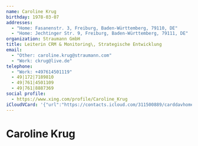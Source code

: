 ```yaml
---
name: Caroline Krug
birthday: 1978-03-07
addresses:
  - "Home: Fasanenstr. 3, Freiburg, Baden-Württemberg, 79110, DE"
  - "Home: Jechtinger Str. 9, Freiburg, Baden-Württemberg, 79111, DE"
organization: Straumann GmbH
title: Leiterin CRM & Monitoring\, Strategische Entwicklung
email:
  - "Other: caroline.krug@straumann.com"
  - "Work: ckrug@live.de"
telephone:
  - "Work: +497614501119"
  - 49|172|7189810
  - 49|761|4501109
  - 49|761|8887369
social profile:
  - https://www.xing.com/profile/Caroline_Krug
iCloudVCard: '{"url":"https://contacts.icloud.com/311500889/carddavhome/card/YmFmZGY2ZWMtYzk2Yi00NDAxLWFjNGQtODJiNTY3YTU5M2Qw.vcf","etag":"\"kmfhefem\"","data":"BEGIN:VCARD\r\nVERSION:3.0\r\nFN:\r\nN:Krug;Caroline;;;\r\nUID:bafdf6ec-c96b-4401-ac4d-82b567a593d0\r\nBDAY;VALUE=date:1978-03-07\r\nADR;TYPE=HOME:;;Fasanenstr. 3;Freiburg;Baden-Württemberg;79110;DE;\r\nADR;TYPE=HOME:;;Jechtinger Str. 9;Freiburg;Baden-Württemberg;79111;DE;\r\nWP1.X-ABLABEL:Home\r\nWP2.X-ABLABEL:Work\r\nWP3.X-ABLABEL:Work\r\nWP4.X-ABLABEL:Work\r\nWP5.X-ABLABEL:Home\r\nWP6.X-ABLABEL:Home\r\nWP7.X-ABLABEL:Work\r\nitem0.X-ABLABEL:xing\r\nPRODID:ez-vcard 0.9.13-fc\r\nREV:2025-04-03T22:06:22Z\r\nORG:Straumann GmbH;\r\nTITLE:Leiterin CRM & Monitoring\\, Strategische Entwicklung\r\nEMAIL;TYPE=OTHER:caroline.krug@straumann.com\r\nEMAIL;TYPE=WORK:ckrug@live.de\r\nPHOTO;VALUE=uri:https://gateway.icloud.com/contacts/311500889/ck/card/5c986\r\n 416d5f867139c5437085d4a6e5f\r\nTEL;TYPE=WORK:+497614501119\r\nTEL:49|172|7189810\r\nTEL:49|761|4501109\r\nTEL:49|761|8887369\r\nitem0.X-SOCIALPROFILE;X-USER=Caroline_Krug:https://www.xing.com/profile/Car\r\n oline_Krug\r\nEND:VCARD"}'
---
```

# Caroline Krug